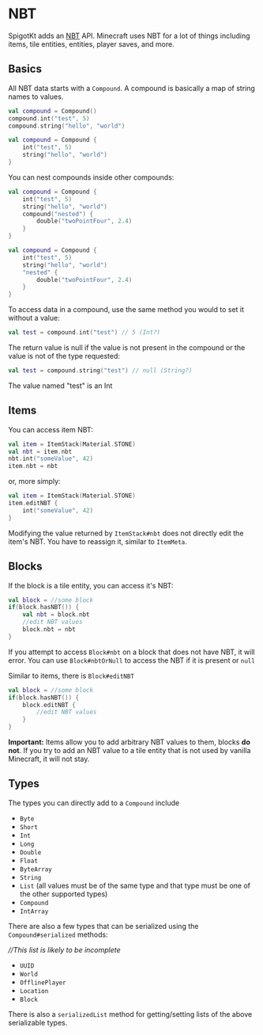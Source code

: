 # NBT

SpigotKt adds an [NBT](https://minecraft.gamepedia.com/NBT_format) API.
Minecraft uses NBT for a lot of things including items, tile entities, entities, player saves, and more.

## Basics

All NBT data starts with a `Compound`. A compound is basically a map of string names to values.

```Kotlin
val compound = Compound()
compound.int("test", 5)
compound.string("hello", "world")
```

```Kotlin
val compound = Compound {
    int("test", 5)
    string("hello", "world")
}
```

You can nest compounds inside other compounds:
```Kotlin
val compound = Compound {
    int("test", 5)
    string("hello", "world")
    compound("nested") {
        double("twoPointFour", 2.4)
    }
}
```

```Kotlin
val compound = Compound {
    int("test", 5)
    string("hello", "world")
    "nested" {
        double("twoPointFour", 2.4)
    }
}
```

To access data in a compound, use the same method you would to set it without a value:
```Kotlin
val test = compound.int("test") // 5 (Int?)
```

The return value is null if the value is not present in the compound or the value is not of the type requested:
```Kotlin
val test = compound.string("test") // null (String?)
```
The value named "test" is an Int

## Items

You can access item NBT:
```Kotlin
val item = ItemStack(Material.STONE)
val nbt = item.nbt
nbt.int("someValue", 42)
item.nbt = nbt
```

or, more simply:
```Kotlin
val item = ItemStack(Material.STONE)
item.editNBT {
    int("someValue", 42)
}
```

Modifying the value returned by `ItemStack#nbt` does not directly edit the item's NBT.
You have to reassign it, similar to `ItemMeta`.

## Blocks
If the block is a tile entity, you can access it's NBT:

```Kotlin
val block = //some block
if(block.hasNBT()) {
    val nbt = block.nbt
    //edit NBT values
    block.nbt = nbt
}
```

If you attempt to access `Block#nbt` on a block that does not have NBT, it will error.
You can use `Block#nbtOrNull` to access the NBT if it is present or `null`

Similar to items, there is `Block#editNBT`
```Kotlin
val block = //some block
if(block.hasNBT()) {
    block.editNBT {
        //edit NBT values
    }
}
```

**Important:** Items allow you to add arbitrary NBT values to them, blocks **do not**.
If you try to add an NBT value to a tile entity that is not used by vanilla Minecraft, it will not stay.

## Types

The types you can directly add to a `Compound` include

* `Byte`
* `Short`
* `Int`
* `Long`
* `Double`
* `Float`
* `ByteArray`
* `String`
* `List` (all values must be of the same type and that type must be one of the other supported types)
* `Compound`
* `IntArray`

There are also a few types that can be serialized using the `Compound#serialized` methods:

*//This list is likely to be incomplete*
* `UUID`
* `World`
* `OfflinePlayer`
* `Location`
* `Block`

There is also a `serializedList` method for getting/setting lists of the above serializable types.
